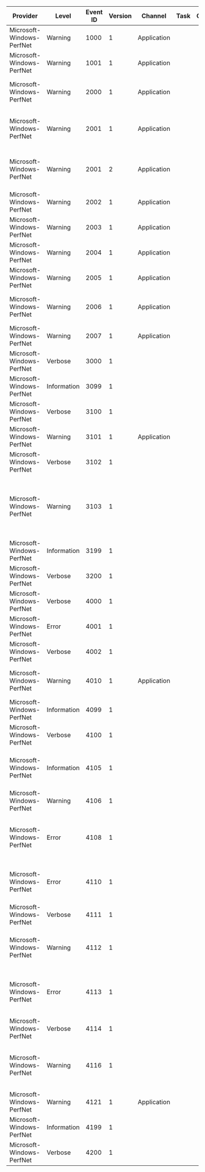 Provider                   |  Level        |  Event ID  |  Version  |  Channel      |  Task  |  Opcode  |  Keyword  |  Message
---------------------------|---------------|------------|-----------|---------------|--------|----------|-----------|-----------------------------------------------------------------------------------------------------------------------------------------------------------------------------------------------------------------
Microsoft-Windows-PerfNet  |  Warning      |  1000      |  1        |  Application  |        |          |  Debug    |  Unable to open the Network Services performance object. Error: {Win32 Error}
Microsoft-Windows-PerfNet  |  Warning      |  1001      |  1        |  Application  |        |          |  Debug    |
Microsoft-Windows-PerfNet  |  Warning      |  2000      |  1        |  Application  |        |          |  Debug    |  Unable to collect Browser performance data because the NetApi32.DLL failed to load. Error: {Win32 Error}
Microsoft-Windows-PerfNet  |  Warning      |  2001      |  1        |  Application  |        |          |  Debug    |  Unable to collect Browser performance data because the Query function was not found in the NetApi32.DLL. Error: {Win32 Error}
Microsoft-Windows-PerfNet  |  Warning      |  2001      |  2        |  Application  |        |          |  Debug    |  Unable to collect Browser performance data because the Query function was not found in the NetApi32.DLL. Error: {NTSTATUS}
Microsoft-Windows-PerfNet  |  Warning      |  2002      |  1        |  Application  |        |          |  Debug    |  Unable to open the Redirector service performance object. Error: {NTSTATUS}
Microsoft-Windows-PerfNet  |  Warning      |  2003      |  1        |  Application  |        |          |  Debug    |  Unable to read performance data for the Redirector service. Error: {NTSTATUS}
Microsoft-Windows-PerfNet  |  Warning      |  2004      |  1        |  Application  |        |          |  Debug    |  Unable to open the Server service performance object. Error: {NTSTATUS}
Microsoft-Windows-PerfNet  |  Warning      |  2005      |  1        |  Application  |        |          |  Debug    |  Unable to read performance data for the Server service. Error: {NTSTATUS}
Microsoft-Windows-PerfNet  |  Warning      |  2006      |  1        |  Application  |        |          |  Debug    |  Unable to read Server Queue performance data from the Server service. Error: {NTSTATUS}
Microsoft-Windows-PerfNet  |  Warning      |  2007      |  1        |  Application  |        |          |  Debug    |
Microsoft-Windows-PerfNet  |  Verbose      |  3000      |  1        |               |        |          |  Debug    |
Microsoft-Windows-PerfNet  |  Information  |  3099      |  1        |               |        |          |  Debug    |
Microsoft-Windows-PerfNet  |  Verbose      |  3100      |  1        |               |        |          |  Debug    |  Entered the CollectNbtPerformanceData routine.
Microsoft-Windows-PerfNet  |  Warning      |  3101      |  1        |  Application  |        |          |  Debug    |
Microsoft-Windows-PerfNet  |  Verbose      |  3102      |  1        |               |        |          |  Debug    |
Microsoft-Windows-PerfNet  |  Warning      |  3103      |  1        |               |        |          |  Debug    |  The data buffer passed to the collection routine was too small to receive the data from the NBT device. No data was returned to the caller. The bytes available and the bytes required are in the message data.
Microsoft-Windows-PerfNet  |  Information  |  3199      |  1        |               |        |          |  Debug    |
Microsoft-Windows-PerfNet  |  Verbose      |  3200      |  1        |               |        |          |  Debug    |
Microsoft-Windows-PerfNet  |  Verbose      |  4000      |  1        |               |        |          |  Debug    |
Microsoft-Windows-PerfNet  |  Error        |  4001      |  1        |               |        |          |  Debug    |
Microsoft-Windows-PerfNet  |  Verbose      |  4002      |  1        |               |        |          |  Debug    |
Microsoft-Windows-PerfNet  |  Warning      |  4010      |  1        |  Application  |        |          |  Debug    |  Unable to get the local computer name. The data in the data section contains the error code.
Microsoft-Windows-PerfNet  |  Information  |  4099      |  1        |               |        |          |  Debug    |
Microsoft-Windows-PerfNet  |  Verbose      |  4100      |  1        |               |        |          |  Debug    |  Entered the CollectTcpIpPerformanceData routine.
Microsoft-Windows-PerfNet  |  Information  |  4105      |  1        |               |        |          |  Debug    |  The CollectNbtPerformanceData routine returned an error. The error status is in the data section.
Microsoft-Windows-PerfNet  |  Warning      |  4106      |  1        |               |        |          |  Debug    |
Microsoft-Windows-PerfNet  |  Error        |  4108      |  1        |               |        |          |  Debug    |  The SnmpMgrRequest call requesting the TCP; IP; UDP and Interface Counters returned an error. The ErrorStatus and ErrorIndex values are shown in Data.
Microsoft-Windows-PerfNet  |  Error        |  4110      |  1        |               |        |          |  Debug    |  The SnmpMgrRequest call requesting ICMP Counters returned an error. The ErrorStatus and ErrorIndex values are shown in Data.
Microsoft-Windows-PerfNet  |  Verbose      |  4111      |  1        |               |        |          |  Debug    |
Microsoft-Windows-PerfNet  |  Warning      |  4112      |  1        |               |        |          |  Debug    |  The buffer is not large enough to store the Network Interface data. The returned data contains the available and required buffer size.
Microsoft-Windows-PerfNet  |  Error        |  4113      |  1        |               |        |          |  Debug    |  The SnmpGet (GETNEXT) request returned an error while processing the Net Interface instances. The ErrorStatus and ErrorIndex are shown in Data.
Microsoft-Windows-PerfNet  |  Verbose      |  4114      |  1        |               |        |          |  Debug    |
Microsoft-Windows-PerfNet  |  Warning      |  4116      |  1        |               |        |          |  Debug    |  The buffer is not large enough to store the Network Protocol (IP; ICMP; TCP & UDP) data. The returned data contains the available and required buffer size.
Microsoft-Windows-PerfNet  |  Warning      |  4121      |  1        |  Application  |        |          |  Debug    |
Microsoft-Windows-PerfNet  |  Information  |  4199      |  1        |               |        |          |  Debug    |
Microsoft-Windows-PerfNet  |  Verbose      |  4200      |  1        |               |        |          |  Debug    |